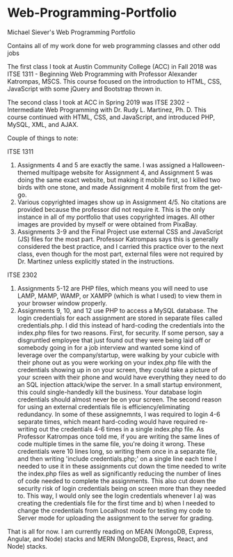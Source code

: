 # Web-Programming-Portfolio
Michael Siever's Web Programming Portfolio

Contains all of my work done for web programming classes and other odd jobs

The first class I took at Austin Community College (ACC) in Fall 2018 was ITSE 1311 - Beginning Web Programming with 
Professor Alexander Katrompas, MSCS. This course focused on the introduction to HTML, CSS, JavaScript with some jQuery 
and Bootstrap thrown in.

The second class I took at ACC in Spring 2019 was ITSE 2302 - Intermediate Web Programming with Dr. Rudy L. Martinez, Ph. D.
This course continued with HTML, CSS, and JavaScript, and introduced PHP, MySQL, XML, and AJAX.

Couple of things to note:

ITSE 1311
1. Assignments 4 and 5 are exactly the same. I was assigned a Halloween-themed multipage website for Assignment 4, and 
Assignment 5 was doing the same exact website, but making it mobile first, so I killed two birds with one stone, and made 
Assignment 4 mobile first from the get-go.
2. Various copyrighted images show up in Assignment 4/5. No citations are provided because the professor did not require it.
This is the only instance in all of my portfolio that uses copyrighted images. All other images are provided by myself or 
were obtained from PixaBay.
3. Assignments 3-9 and the Final Project use external CSS and JavaScript (JS) files for the most part. Professor Katrompas 
says this is generally considered the best practice, and I carried this practice over to the next class, even though for the 
most part, external files were not required by Dr. Martinez unless explicitly stated in the instructions.

ITSE 2302
1. Assignments 5-12 are PHP files, which means you will need to use LAMP, MAMP, WAMP, or XAMPP (which is what I used) to 
view them in your browser window properly.
2. Assignments 9, 10, and 12 use PHP to access a MySQL database. The login credentials for each assignment are stored in 
separate files called credentials.php. I did this instead of hard-coding the credentials into the index.php files for two 
reasons. First, for security. If some person, say a disgruntled employee that just found out they were being laid off or 
somebody going in for a job interview and wanted some kind of leverage over the company/startup, were walking by your cubicle 
with their phone out as you were working on your index.php file with the credentials showing up in on your screen, they could 
take a picture of your screen with their phone and would have everything they need to do an SQL injection attack/wipe the server. 
In a small startup environment, this could single-handedly kill the business. Your database login credentials should almost never 
be on your screen. The second reason for using an external credentials file is efficiency/eliminating redundancy. In some of these
assignemnts, I was required to login 4-6 separate times, which meant hard-coding would have required re-writing out the credentials 
4-6 times in a single index.php file. As Professor Katrompas once told me, if you are writing the same lines of code multiple times
in the same file, you're doing it wrong. These credentials were 10 lines long, so writing them once in a separate file, and then 
writing 'include credentials.php;' on a single line each time I needed to use it in these assignments cut down the time needed to 
write the index.php files as well as significantly reducing the number of lines of code needed to complete the assignments. This 
also cut down the security risk of login credentials being on screen more than they needed to. This way, I would only see the login 
credentials whenever I a) was creating the credentials file for the first time and b) when I needed to change the credentials from 
Localhost mode for testing my code to Server mode for uploading the assignment to the server for grading.

That is all for now. I am currently reading on MEAN (MongoDB, Express, Angular, and Node) stacks and MERN (MongoDB, Express, React,
and Node) stacks.
